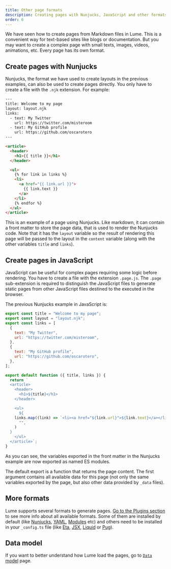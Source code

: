 ```yaml
---
title: Other page formats
description: Creating pages with Nunjucks, JavaScript and other formats
order: 6
---
```


We have seen how to create pages from Markdown files in Lume. This is a
convenient way for text-based sites like blogs or documentation. But you may
want to create a complex page with small texts, images, videos, animations, etc.
Every page has its own format.

## Create pages with Nunjucks

Nunjucks, the format we have used to create layouts in the previous examples,
can also be used to create pages directly. You only have to create a file with
the `.njk` extension. For example:

<lume-code>

```html {title="nunjucks-page.njk"}
---
title: Welcome to my page
layout: layout.njk
links:
  - text: My Twitter
    url: https://twitter.com/misteroom
  - text: My GitHub profile
    url: https://github.com/oscarotero
---

<article>
  <header>
    <h1>{{ title }}</h1>
  </header>

  <ul>
    {% for link in links %}
    <li>
      <a href="{{ link.url }}">
        {{ link.text }}
      </a>
    </li>
    {% endfor %}
  </ul>
</article>
```

</lume-code>

This is an example of a page using Nunjucks. Like markdown, it can contain a
front matter to store the page data, that is used to render the Nunjucks code.
Note that it has the `layout` variable so the result of rendering this page will
be passed to the layout in the `content` variable (along with the other
variables `title` and `links`).

## Create pages in JavaScript

JavaScript can be useful for complex pages requiring some logic before
rendering. You have to create a file with the extension `.page.js`. The `.page`
sub-extension is required to distinguish the JavaScript files to generate static
pages from other JavaScript files destined to the executed in the browser.

The previous Nunjucks example in JavaScript is:

<lume-code>

```js { title="complex-page.page.js" }
export const title = "Welcome to my page";
export const layout = "layout.njk";
export const links = [
  {
    text: "My Twitter",
    url: "https://twitter.com/misteroom",
  },
  {
    text: "My GitHub profile",
    url: "https://github.com/oscarotero",
  },
];

export default function ({ title, links }) {
  return `
  <article>
    <header>
      <h1>${title}</h1>
    </header>

    <ul>
      ${
    links.map((link) => `<li><a href="${link.url}">${link.text}</a></li>`).join(
      "",
    )
  }
    </ul>
  </article>`;
}
```

</lume-code>

As you can see, the variables exported in the front matter in the Nunjucks
example are now exported as named ES modules.

The default export is a function that returns the page content. The first
argument contains all available data for this page (not only the same variables
exported by the page, but also other data provided by `_data` files).

## More formats

Lume supports several formats to generate pages.
[Go to the Plugins section](/plugins/?status=all&data_format=on&template_engine=on)
to see more info about all available formats. Some of them are installed by
default (like [Nunjucks](/plugins/nunjucks.md), [YAML](/plugins/yaml.md),
[Modules](/plugins/modules.md) etc) and others need to be installed in your
`_config.ts` file (like [Eta](/plugins/eta.md), [JSX](/plugins/jsx.md),
[Liquid](/plugins/liquid.md) or [Pug](/plugins/pug.md)).

## Data model

If you want to better understand how Lume load the pages, go to
[`Data` model](../advanced/the-data-model.md) page.
